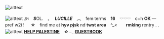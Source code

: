 ![alttext](https://i.ibb.co/Wvrh27j/Tumblr-l-119602438116760.png)

![alttext](https://i.ibb.co/TgSM6W0/Tumblr-l-118931350961625.gif)
౨ৎ　***S***OL.　₊　 ***LUCILLE*** ⠀︵   ⠀fem terms ⠀**16** ⠀𓎠𓎠𓎠　c+h **OK** — pref w2i !⠀⠀☆ ⠀find me at **hyv pjsk** nd **twst area** ⠀^_< ⠀ ⠀**rmking** rentry . .
![alttext](https://i.ibb.co/2kwTyS4/Tumblr-l-121520830421119.png)
**[HELP PALESTINE](https://rentry.co/HELP-PALESTINE)** ⠀☆𓂃  **[GUESTBOOK](https://)**
